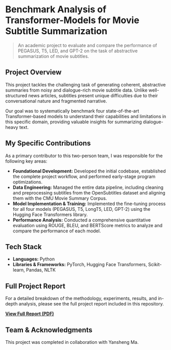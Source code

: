 # Benchmark Analysis of Transformer-Models for Movie Subtitle Summarization
> An academic project to evaluate and compare the performance of PEGASUS, T5, LED, and GPT-2 on the task of abstractive summarization of movie subtitles.

##  Project Overview

This project tackles the challenging task of generating coherent, abstractive summaries from noisy and dialogue-rich movie subtitle data. Unlike well-structured news articles, subtitles present unique difficulties due to their conversational nature and fragmented narrative. 

Our goal was to systematically benchmark four state-of-the-art Transformer-based models to understand their capabilities and limitations in this specific domain, providing valuable insights for summarizing dialogue-heavy text.

##  My Specific Contributions

As a primary contributor to this two-person team, I was responsible for the following key areas:

- **Foundational Development:** Developed the initial codebase, established the complete project workflow, and performed early-stage program optimizations.
- **Data Engineering:** Managed the entire data pipeline, including cleaning and preprocessing subtitles from the OpenSubtitles dataset and aligning them with the CMU Movie Summary Corpus.
- **Model Implementation & Training:** Implemented the fine-tuning process for all four models (PEGASUS, T5, LongT5, LED, GPT-2) using the Hugging Face Transformers library.
- **Performance Analysis:** Conducted a comprehensive quantitative evaluation using ROUGE, BLEU, and BERTScore metrics to analyze and compare the performance of each model.

##  Tech Stack

- **Languages:** Python
- **Libraries & Frameworks:** PyTorch, Hugging Face Transformers, Scikit-learn, Pandas, NLTK

##  Full Project Report

For a detailed breakdown of the methodology, experiments, results, and in-depth analysis, please see the full project report included in this repository.

 **[View Full Report (PDF)](./Final%20Project%20Report.pdf)**

##  Team & Acknowledgments

This project was completed in collaboration with Yansheng Ma.
